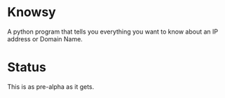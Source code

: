 # Knowsy
A python program that tells you everything you want to know about an IP address or Domain Name.

# Status
This is as pre-alpha as it gets.